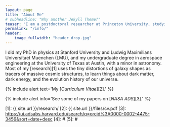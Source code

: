```yaml
---
layout: page
title: "About Me"
# subheadline: "Why another Jekyll Theme?"
teaser: "I am a postdoctoral researcher at Princeton University, studying the large-scale structure of the universe with imaging and spectroscopic surveys."
permalink: "/info/"
header:
    image_fullwidth: "header_drop.jpg"
---
```


I did my PhD in physics at Stanford University and Ludwig Maximilians Universitaet Muenchen (LMU), and my undergraduate degree in aerospace engineering at the University of Texas at Austin, with a minor in astronomy. Most of my [research][1] uses the tiny distortions of galaxy shapes as tracers of massive cosmic structures, to learn things about dark matter, dark energy, and the evolution history of our universe.

{% include alert text='My [*Curriculum Vitae*][2].' %}

{% include alert info='See some of my papers on [*NASA ADS*][3].' %}


 [1]: {{ site.url }}/research/
 [2]: {{ site.url }}/files/cv.pdf
 [3]: https://ui.adsabs.harvard.edu/search/q=orcid%3A0000-0002-4475-3456&sort=date+desc
 [4]: #
 [5]: #

